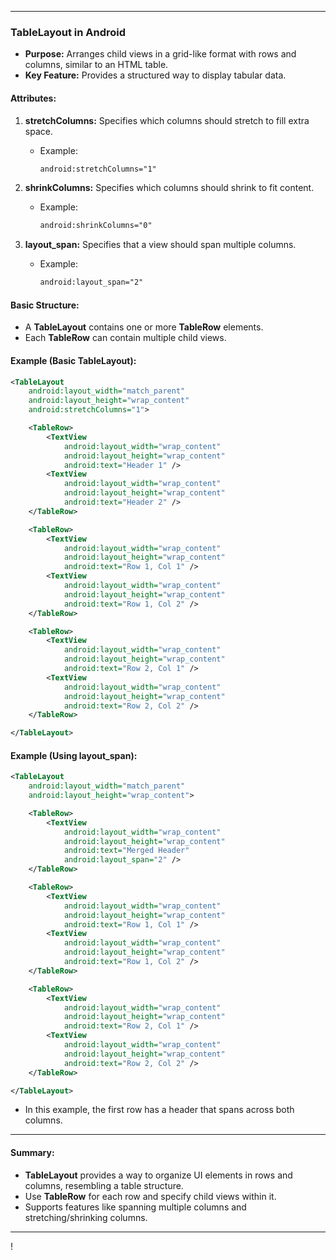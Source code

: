
---

### **TableLayout in Android**

- **Purpose:** Arranges child views in a grid-like format with rows and columns, similar to an HTML table.
- **Key Feature:** Provides a structured way to display tabular data.

#### **Attributes:**
1. **stretchColumns:** Specifies which columns should stretch to fill extra space.
   - Example:
     ```xml
     android:stretchColumns="1"
     ```

2. **shrinkColumns:** Specifies which columns should shrink to fit content.
   - Example:
     ```xml
     android:shrinkColumns="0"
     ```

3. **layout_span:** Specifies that a view should span multiple columns.
   - Example:
     ```xml
     android:layout_span="2"
     ```

#### **Basic Structure:**
- A **TableLayout** contains one or more **TableRow** elements.
- Each **TableRow** can contain multiple child views.

#### **Example (Basic TableLayout):**

```xml
<TableLayout
    android:layout_width="match_parent"
    android:layout_height="wrap_content"
    android:stretchColumns="1">

    <TableRow>
        <TextView
            android:layout_width="wrap_content"
            android:layout_height="wrap_content"
            android:text="Header 1" />
        <TextView
            android:layout_width="wrap_content"
            android:layout_height="wrap_content"
            android:text="Header 2" />
    </TableRow>

    <TableRow>
        <TextView
            android:layout_width="wrap_content"
            android:layout_height="wrap_content"
            android:text="Row 1, Col 1" />
        <TextView
            android:layout_width="wrap_content"
            android:layout_height="wrap_content"
            android:text="Row 1, Col 2" />
    </TableRow>

    <TableRow>
        <TextView
            android:layout_width="wrap_content"
            android:layout_height="wrap_content"
            android:text="Row 2, Col 1" />
        <TextView
            android:layout_width="wrap_content"
            android:layout_height="wrap_content"
            android:text="Row 2, Col 2" />
    </TableRow>

</TableLayout>
```

#### **Example (Using layout_span):**

```xml
<TableLayout
    android:layout_width="match_parent"
    android:layout_height="wrap_content">

    <TableRow>
        <TextView
            android:layout_width="wrap_content"
            android:layout_height="wrap_content"
            android:text="Merged Header"
            android:layout_span="2" />
    </TableRow>

    <TableRow>
        <TextView
            android:layout_width="wrap_content"
            android:layout_height="wrap_content"
            android:text="Row 1, Col 1" />
        <TextView
            android:layout_width="wrap_content"
            android:layout_height="wrap_content"
            android:text="Row 1, Col 2" />
    </TableRow>

    <TableRow>
        <TextView
            android:layout_width="wrap_content"
            android:layout_height="wrap_content"
            android:text="Row 2, Col 1" />
        <TextView
            android:layout_width="wrap_content"
            android:layout_height="wrap_content"
            android:text="Row 2, Col 2" />
    </TableRow>

</TableLayout>
```
- In this example, the first row has a header that spans across both columns.

---

#### **Summary:**
- **TableLayout** provides a way to organize UI elements in rows and columns, resembling a table structure.
- Use **TableRow** for each row and specify child views within it.
- Supports features like spanning multiple columns and stretching/shrinking columns.

---
!

